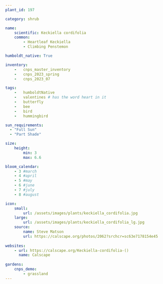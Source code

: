 ```yaml
---
plant_id: 197  

category: shrub

name: 
    scientific: Keckiella cordifolia 
    common: 
        - Heartleaf Keckiella
        - Climbing Penstemon

humboldt_native: True

inventory: 
    -   cnps_master_inventory
    -   cnps_2023_spring
    -   cnps_2023_07 

tags: 
    -   humboldtNative
    -   valentines # has the word heart in it 
    -   butterfly 
    -   bee
    -   bird
    -   hummingbird 

sun_requirements:
  - "Full Sun"
  - "Part Shade"

size:
    height: 
        min: 3
        max: 6.6

bloom_calendar: 
    - 3 #march
    - 4 #april
    - 5 #may
    - 6 #june
    - 7 #july
    - 8 #august

icon: 
    small: 
        url: /assets/images/plants/keckiella_cordifolia.jpg
    large: 
        url: /assets/images/plants/keckiella_cordifolia_lg.jpg
    source:
        name: Steve Matson 
        url: https://calscape.org/photos/2062?srchcr=sc63e7178154e45 
 
websites: 
    - url: https://calscape.org/Keckiella-cordifolia-()
      name: Calscape
  
gardens:
    cnps_demo:
        - grassland
---
```








